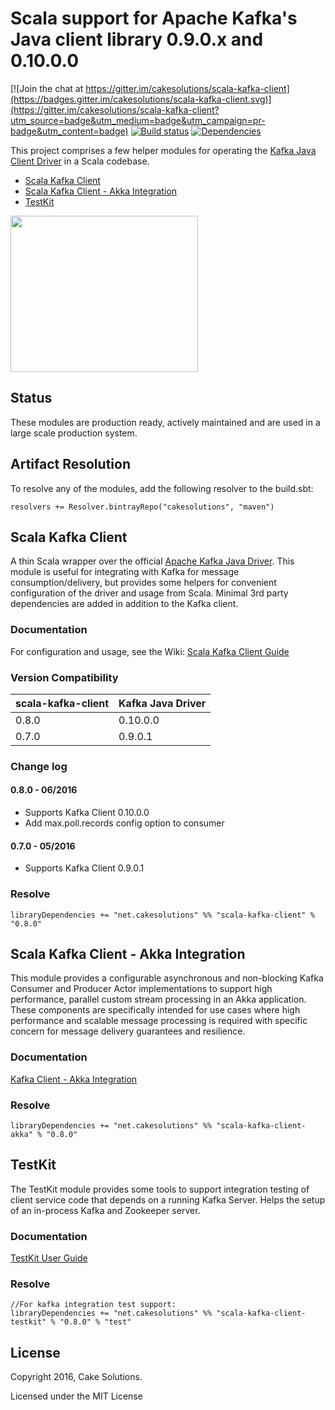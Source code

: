# Scala support for Apache Kafka's Java client library 0.9.0.x and 0.10.0.0

[![Join the chat at https://gitter.im/cakesolutions/scala-kafka-client](https://badges.gitter.im/cakesolutions/scala-kafka-client.svg)](https://gitter.im/cakesolutions/scala-kafka-client?utm_source=badge&utm_medium=badge&utm_campaign=pr-badge&utm_content=badge)
[![Build status](https://travis-ci.org/cakesolutions/scala-kafka-client.svg?branch=master)](https://travis-ci.org/cakesolutions/scala-kafka-client)
[![Dependencies](https://app.updateimpact.com/badge/748875216658239488/root.svg?config=compile)](https://app.updateimpact.com/latest/748875216658239488/root)

This project comprises a few helper modules for operating the [Kafka Java Client Driver](https://kafka.apache.org/0100/javadoc/index.html) in a Scala codebase.

* [Scala Kafka Client](#scala-kafka-client)
* [Scala Kafka Client - Akka Integration](#scala-kafka-client---akka-integration)
* [TestKit](#testkit)

<img src="https://raw.githubusercontent.com/wiki/cakesolutions/scala-kafka-client/images/logo.png" align="sck" height="250" width="300">

## Status
These modules are production ready, actively maintained and are used in a large scale production system.

## Artifact Resolution
To resolve any of the modules, add the following resolver to the build.sbt:

    resolvers += Resolver.bintrayRepo("cakesolutions", "maven")

## Scala Kafka Client

A thin Scala wrapper over the official [Apache Kafka Java Driver](http://kafka.apache.org/documentation.html#api).
This module is useful for integrating with Kafka for message consumption/delivery, but provides some helpers for convenient
configuration of the driver and usage from Scala.  Minimal 3rd party dependencies are added in addition to the Kafka client.

### Documentation
For configuration and usage, see the Wiki: [Scala Kafka Client Guide](https://github.com/cakesolutions/scala-kafka-client/wiki/Scala-Kafka-Client)

### Version Compatibility

 scala-kafka-client | Kafka Java Driver
 ------------------ | -----------------
 0.8.0 | 0.10.0.0
 0.7.0 | 0.9.0.1

### Change log

#### 0.8.0 - 06/2016
* Supports Kafka Client 0.10.0.0
* Add max.poll.records config option to consumer

#### 0.7.0 - 05/2016
* Supports Kafka Client 0.9.0.1

### Resolve

    libraryDependencies += "net.cakesolutions" %% "scala-kafka-client" % "0.8.0"

## Scala Kafka Client - Akka Integration

This module provides a configurable asynchronous and non-blocking Kafka Consumer and Producer Actor implementations to support high performance, parallel custom stream
processing in an Akka application.  These components are specifically intended for use cases where high performance and scalable message processing is required with specific
concern for message delivery guarantees and resilience.

### Documentation
[Kafka Client - Akka Integration](https://github.com/cakesolutions/scala-kafka-client/wiki/Akka-Integration)

### Resolve

    libraryDependencies += "net.cakesolutions" %% "scala-kafka-client-akka" % "0.8.0"

## TestKit

The TestKit module provides some tools to support integration testing of client service code that
depends on a running Kafka Server.  Helps the setup of an in-process Kafka and Zookeeper server.

### Documentation
[TestKit User Guide](https://github.com/cakesolutions/scala-kafka-client/wiki/Testkit)

### Resolve

    //For kafka integration test support:
    libraryDependencies += "net.cakesolutions" %% "scala-kafka-client-testkit" % "0.8.0" % "test"

## License

 Copyright 2016, Cake Solutions.

 Licensed under the MIT License
